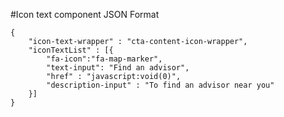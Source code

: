 #Icon text component
JSON Format
```
{   
    "icon-text-wrapper" : "cta-content-icon-wrapper",
    "iconTextList" : [{
        "fa-icon":"fa-map-marker",
        "text-input": "Find an advisor",
        "href" : "javascript:void(0)",
        "description-input" : "To find an advisor near you"
    }]
}
```
<!-- icon-text-wrapper classes available are social-link-icon-wrapper, right-nav-icon-wrapper, cta-content-icon-wrapper, mega-menu-icon-wrapper -->